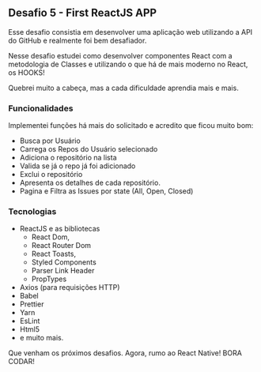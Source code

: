 ## Desafio 5 - First ReactJS APP

Esse desafio consistia em desenvolver uma aplicação web utilizando a API do GitHub e realmente foi bem desafiador.

Nesse desafio estudei como desenvolver componentes React com a metodologia de Classes e utilizando o que há de mais moderno no React, os HOOKS!

Quebrei muito a cabeça, mas a cada dificuldade aprendia mais e mais.

### Funcionalidades
Implementei funções há mais do solicitado e acredito que ficou muito bom:
- Busca por Usuário
- Carrega os Repos do Usuário selecionado
- Adiciona o repositório na lista
- Valida se já o repo já foi adicionado
- Exclui o repositório
- Apresenta os detalhes de cada repositório.
- Pagina e Filtra as Issues por state (All, Open, Closed)

### Tecnologias
- ReactJS e as bibliotecas
     - React Dom, 
     - React Router Dom
     - React Toasts,
     - Styled Components
     - Parser Link Header
     - PropTypes
- Axios (para requisições HTTP)
- Babel
- Prettier
- Yarn
- EsLint
- Html5
- e muito mais.

Que venham os próximos desafios.
Agora, rumo ao React Native!
BORA CODAR!
